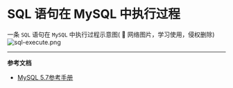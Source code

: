 # SQL 语句在 MySQL 中执行过程

一条 `SQL` 语句在 `MySQL` 中执行过程示意图( :flags: 网络图片，学习使用，侵权删除)
![sql-execute.png](/img/mysql/sql-execute.png)


--- 

**参考文档**
- [MySQL 5.7参考手册](https://dev.mysql.com/doc/refman/5.7/en/)